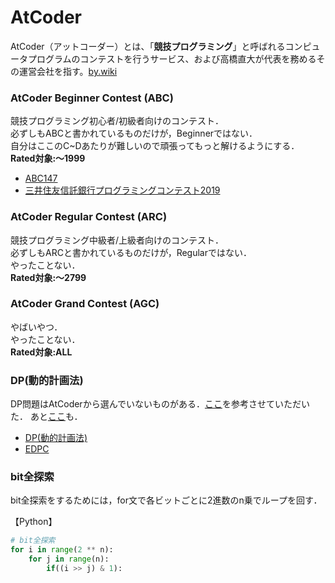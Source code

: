 # AtCoder

AtCoder（アットコーダー）とは、「**競技プログラミング**」と呼ばれるコンピュータプログラムのコンテストを行うサービス、および高橋直大が代表を務めるその運営会社を指す。[by.wiki](https://ja.wikipedia.org/wiki/AtCoder)

### AtCoder Beginner Contest (ABC)

競技プログラミング初心者/初級者向けのコンテスト．  
必ずしもABCと書かれているものだけが，Beginnerではない．  
自分はここのC~Dあたりが難しいので頑張ってもっと解けるようにする．  
**Rated対象:～1999**

* [ABC147](https://atcoder.jp/contests/abc147)
* [三井住友信託銀行プログラミングコンテスト2019](https://atcoder.jp/contests/sumitrust2019)

### AtCoder Regular Contest (ARC)
競技プログラミング中級者/上級者向けのコンテスト．  
必ずしもARCと書かれているものだけが，Regularではない．  
やったことない．  
**Rated対象:～2799**

### AtCoder Grand Contest (AGC)
やばいやつ．  
やったことない．  
**Rated対象:ALL**

### DP(動的計画法)

DP問題はAtCoderから選んでいないものがある．[ここ](https://qiita.com/drken/items/a5e6fe22863b7992efdb)を参考させていただいた．
あと[ここ](http://wakabame.hatenablog.com/entry/2017/09/10/211428)も．  

* [DP(動的計画法)](https://qiita.com/drken/items/a5e6fe22863b7992efdb)  
* [EDPC](https://atcoder.jp/contests/dp)

### bit全探索

bit全探索をするためには，for文で各ビットごとに2進数のn乗でループを回す．  

【Python】
```py
# bit全探索
for i in range(2 ** n):
    for j in range(n):
        if((i >> j) & 1):

```